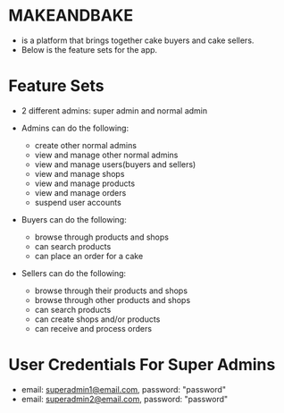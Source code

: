# MAKEANDBAKE
* is a platform that brings together cake buyers and cake sellers.
* Below is the feature sets for the app.

# Feature Sets

* 2 different admins: super admin and normal admin

* Admins can do the following:
  * create other normal admins
  * view and manage other normal admins
  * view and manage users(buyers and sellers)
  * view and manage shops
  * view and manage products
  * view and manage orders
  * suspend user accounts

* Buyers can do the following:
  * browse through products and shops
  * can search products 
  * can place an order for a cake 

* Sellers can do the following:
  * browse through their products and shops
  * browse through other products and shops
  * can search products
  * can create shops and/or products
  * can receive and process orders


# User Credentials For Super Admins
* email: superadmin1@email.com, password: "password"
* email: superadmin2@email.com, password: "password"
